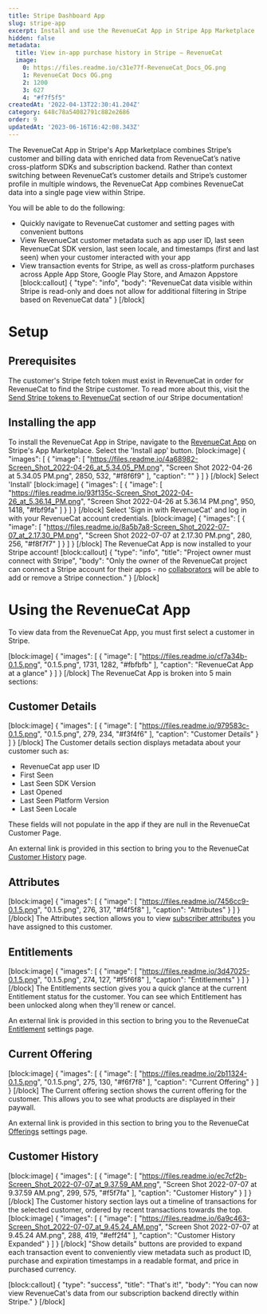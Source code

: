 ```yaml
---
title: Stripe Dashboard App
slug: stripe-app
excerpt: Install and use the RevenueCat App in Stripe App Marketplace
hidden: false
metadata:
  title: View in-app purchase history in Stripe – RevenueCat
  image:
    0: https://files.readme.io/c31e77f-RevenueCat_Docs_OG.png
    1: RevenueCat Docs OG.png
    2: 1200
    3: 627
    4: "#f7f5f5"
createdAt: '2022-04-13T22:30:41.204Z'
category: 648c78a54082791c882e2686
order: 9
updatedAt: '2023-06-16T16:42:08.343Z'
---
```

The RevenueCat App in Stripe's App Marketplace combines Stripe’s customer and billing data with enriched data from RevenueCat’s native cross-platform SDKs and subscription backend. Rather than context switching between RevenueCat’s customer details and Stripe’s customer profile in multiple windows, the RevenueCat App combines RevenueCat data into a single page view within Stripe. 

You will be able to do the following:
- Quickly navigate to RevenueCat customer and setting pages with convenient buttons 
- View RevenueCat customer metadata such as app user ID, last seen RevenueCat SDK version, last seen locale, and timestamps (first and last seen) when your customer interacted with your app
- View transaction events for Stripe, as well as cross-platform purchases across Apple App Store, Google Play Store, and Amazon Appstore 
[block:callout]
{
  "type": "info",
  "body": "RevenueCat data visible within Stripe is read-only and does not allow for additional filtering in Stripe based on RevenueCat data"
}
[/block]
# Setup
## Prerequisites 
The customer's Stripe fetch token must exist in RevenueCat in order for RevenueCat to find the Stripe customer. To read more about this, visit the [Send Stripe tokens to RevenueCat](doc:stripe#5-send-stripe-tokens-to-revenuecat) section of our Stripe documentation! 

## Installing the app
To install the RevenueCat App in Stripe, navigate to the [RevenueCat App](https://marketplace.stripe.com/apps/revenuecat) on Stripe's App Marketplace. Select the 'Install app' button.
[block:image]
{
  "images": [
    {
      "image": [
        "https://files.readme.io/4a68982-Screen_Shot_2022-04-26_at_5.34.05_PM.png",
        "Screen Shot 2022-04-26 at 5.34.05 PM.png",
        2850,
        532,
        "#f8f6f9"
      ],
      "caption": ""
    }
  ]
}
[/block]
Select 'Install'
[block:image]
{
  "images": [
    {
      "image": [
        "https://files.readme.io/93f135c-Screen_Shot_2022-04-26_at_5.36.14_PM.png",
        "Screen Shot 2022-04-26 at 5.36.14 PM.png",
        950,
        1418,
        "#fbf9fa"
      ]
    }
  ]
}
[/block]
Select 'Sign in with RevenueCat' and log in with your RevenueCat account credentials.
[block:image]
{
  "images": [
    {
      "image": [
        "https://files.readme.io/8a5b7a8-Screen_Shot_2022-07-07_at_2.17.30_PM.png",
        "Screen Shot 2022-07-07 at 2.17.30 PM.png",
        280,
        256,
        "#f8f7f7"
      ]
    }
  ]
}
[/block]
The RevenueCat App is now installed to your Stripe account! 
[block:callout]
{
  "type": "info",
  "title": "Project owner must connect with Stripe",
  "body": "Only the owner of the RevenueCat project can connect a Stripe account for their apps - no [collaborators](doc:collaborators) will be able to add or remove a Stripe connection."
}
[/block]
# Using the RevenueCat App 
To view data from the RevenueCat App, you must first select a customer in Stripe. 

[block:image]
{
  "images": [
    {
      "image": [
        "https://files.readme.io/cf7a34b-0.1.5.png",
        "0.1.5.png",
        1731,
        1282,
        "#fbfbfb"
      ],
      "caption": "RevenueCat App at a glance"
    }
  ]
}
[/block]
The RevenueCat App is broken into 5 main sections:

## Customer Details
[block:image]
{
  "images": [
    {
      "image": [
        "https://files.readme.io/979583c-0.1.5.png",
        "0.1.5.png",
        279,
        234,
        "#f3f4f6"
      ],
      "caption": "Customer Details"
    }
  ]
}
[/block]
The Customer details section displays metadata about your customer such as:
- RevenueCat app user ID
- First Seen 
- Last Seen SDK Version
- Last Opened
- Last Seen Platform Version
- Last Seen Locale

These fields will not populate in the app if they are null in the RevenueCat Customer Page.

An external link is provided in this section to bring you to the RevenueCat [Customer History](doc:customer-history) page.

## Attributes
[block:image]
{
  "images": [
    {
      "image": [
        "https://files.readme.io/7456cc9-0.1.5.png",
        "0.1.5.png",
        276,
        317,
        "#f4f5f8"
      ],
      "caption": "Attributes"
    }
  ]
}
[/block]
The Attributes section allows you to view [subscriber attributes](doc:subscriber-attributes) you have assigned to this customer. 

## Entitlements
[block:image]
{
  "images": [
    {
      "image": [
        "https://files.readme.io/3d47025-0.1.5.png",
        "0.1.5.png",
        274,
        127,
        "#f5f6f8"
      ],
      "caption": "Entitlements"
    }
  ]
}
[/block]
The Entitlements section gives you a quick glance at the current Entitlement status for the customer. You can see which Entitlement has been unlocked along when they'll renew or cancel. 

An external link is provided in this section to bring you to the RevenueCat [Entitlement](doc:entitlements#entitlements) settings page.

## Current Offering
[block:image]
{
  "images": [
    {
      "image": [
        "https://files.readme.io/2b11324-0.1.5.png",
        "0.1.5.png",
        275,
        130,
        "#f6f7f8"
      ],
      "caption": "Current Offering"
    }
  ]
}
[/block]
The Current offering section shows the current offering for the customer. This allows you to see what products are displayed in their paywall. 

An external link is provided in this section to bring you to the RevenueCat [Offerings](doc:entitlements#offerings) settings page.

## Customer History 
[block:image]
{
  "images": [
    {
      "image": [
        "https://files.readme.io/ec7cf2b-Screen_Shot_2022-07-07_at_9.37.59_AM.png",
        "Screen Shot 2022-07-07 at 9.37.59 AM.png",
        299,
        575,
        "#f5f7fa"
      ],
      "caption": "Customer History"
    }
  ]
}
[/block]
The Customer history section lays out a timeline of transactions for the selected customer, ordered by recent transactions towards the top. 
[block:image]
{
  "images": [
    {
      "image": [
        "https://files.readme.io/6a9c463-Screen_Shot_2022-07-07_at_9.45.24_AM.png",
        "Screen Shot 2022-07-07 at 9.45.24 AM.png",
        288,
        419,
        "#eff2f4"
      ],
      "caption": "Customer History Expanded"
    }
  ]
}
[/block]
"Show details" buttons are provided to expand each transaction event to conveniently view metadata such as product ID, purchase and expiration timestamps in a readable format, and price in purchased currency.


[block:callout]
{
  "type": "success",
  "title": "That's it!",
  "body": "You can now view RevenueCat's data from our subscription backend directly within Stripe."
}
[/block]